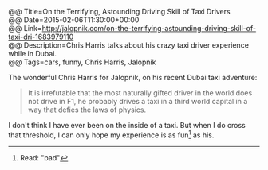 @@ Title=On the Terrifying, Astounding Driving Skill of Taxi Drivers  
@@ Date=2015-02-06T11:30:00+00:00  
@@ Link=http://jalopnik.com/on-the-terrifying-astounding-driving-skill-of-taxi-dri-1683979110  
@@ Description=Chris Harris talks about his crazy taxi driver experience while in Dubai.  
@@ Tags=cars, funny, Chris Harris, Jalopnik 

The wonderful Chris Harris for Jalopnik, on his recent Dubai taxi adventure:
>It is irrefutable that the most naturally gifted driver in the world does not drive in F1, he probably drives a taxi in a third world capital in a way that defies the laws of physics.

I don't think I have ever been on the inside of a taxi. But when I do cross that threshold, I can only hope my experience is as fun[^bd] as his.

[^bd]: Read: "bad"